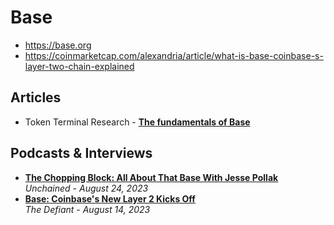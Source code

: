 # Base

- https://base.org
- https://coinmarketcap.com/alexandria/article/what-is-base-coinbase-s-layer-two-chain-explained

## Articles
- Token Terminal Research - [**The fundamentals of Base**](https://tokenterminal.com/resources/crypto-research/base)

## Podcasts & Interviews
- [**The Chopping Block: All About That Base With Jesse Pollak**](https://www.youtube.com/watch?v=BjpV22-i2PQ)
  <br/>_Unchained - August 24, 2023_
- [**Base: Coinbase's New Layer 2 Kicks Off**](https://www.youtube.com/watch?v=3ooCPRZlbm4)
  <br/>_The Defiant - August 14, 2023_
